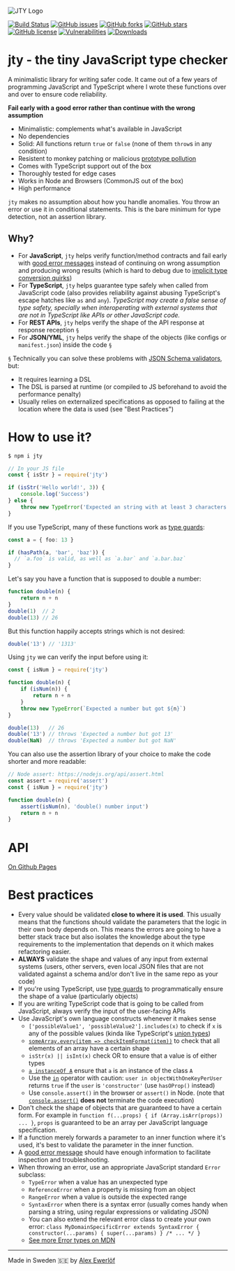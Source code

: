 ![JTY Logo](https://docs.google.com/drawings/d/e/2PACX-1vQIhQsuZNdChXABMD7m3Iq2GMc38tQ4ILQObLcrIBEkH5oZmV07lf9j1uxtNz6dN6wwZonAZMAGO3zn/pub?w=200)

[![Build Status](https://travis-ci.org/userpixel/jty.svg?branch=master)](https://travis-ci.org/userpixel/jty)
[![GitHub issues](https://img.shields.io/github/issues/userpixel/jty)](https://github.com/userpixel/jty/issues)
[![GitHub forks](https://img.shields.io/github/forks/userpixel/jty)](https://github.com/userpixel/jty/network)
[![GitHub stars](https://img.shields.io/github/stars/userpixel/jty)](https://github.com/userpixel/jty/stargazers)
[![GitHub license](https://img.shields.io/github/license/userpixel/jty)](https://github.com/userpixel/jty/blob/master/LICENSE.md)
[![Vulnerabilities](https://snyk.io/test/github/userpixel/jty/badge.svg)](https://snyk.io/test/github/userpixel/jty)
[![Downloads](https://img.shields.io/npm/dm/jty.svg?style=flat-square)](http://npm-stat.com/charts.html?package=jty&from=2020-01-01)

# jty - the tiny JavaScript type checker

A minimalistic library for writing safer code. It came out of a few years of programming JavaScript and TypeScript where I wrote these functions over and over to ensure code reliability.

**Fail early with a good error rather than continue with the wrong assumption**

* Minimalistic: complements what's available in JavaScript
* No dependencies
* Solid: All functions return `true` or `false` (none of them `throw`s in any condition)
* Resistent to monkey patching or malicious [prototype pollution](https://medium.com/node-modules/what-is-prototype-pollution-and-why-is-it-such-a-big-deal-2dd8d89a93c)
* Comes with TypeScript support out of the box
* Thoroughly tested for edge cases
* Works in Node and Browsers (CommonJS out of the box)
* High performance

`jty` makes no assumption about how you handle anomalies. You throw an error or use it in conditional statements. This is the bare minimum for type detection, not an assertion library.

## Why?

* For **JavaScript**, `jty` helps verify function/method contracts and fail early with [good error messages](https://medium.com/hackernoon/what-makes-a-good-error-710d02682a68) instead of continuing on wrong assumption and producing wrong results (which is hard to debug due to [implicit type conversion quirks](https://2ality.com/2013/04/quirk-implicit-conversion.html))
* For **TypeScript**, `jty` helps guarantee type safely when called from JavaScript code (also provides reliability against abusing TypeScript's escape hatches like `as` and `any`). _TypeScript may create a false sense of type safety, specially when interoperating with external systems that are not in TypeScript like APIs or other JavaScript code._
* For **REST APIs**, `jty` helps verify the shape of the API response at response reception `§`
* For **JSON/YML**, `jty` helps verify the shape of the objects (like configs or `manifest.json`) inside the code `§`

`§` Technically you can solve these problems with [JSON Schema validators](https://json-schema.org/implementations.html#validator-javascript), but:

* It requires learning a DSL
* The DSL is parsed at runtime (or compiled to JS beforehand to avoid the performance penalty)
* Usually relies on externalized specifications as opposed to failing at the location where the data is used (see "Best Practices")

# How to use it?

```bash
$ npm i jty
```

```js
// In your JS file
const { isStr } = require('jty')

if (isStr('Hello world!', 3)) {
    console.log('Success')
} else {
    throw new TypeError('Expected an string with at least 3 characters')
}
```

If you use TypeScript, many of these functions work as [type guards](https://www.typescriptlang.org/docs/handbook/advanced-types.html#user-defined-type-guards):

```TypeScript
const a = { foo: 13 }

if (hasPath(a, 'bar', 'baz')) {
  // `a.foo` is valid, as well as `a.bar` and `a.bar.baz`
}
```

Let's say you have a function that is supposed to double a number:

```js
function double(n) {
    return n + n
}
double(1)  // 2
double(13) // 26
```

But this function happily accepts strings which is not desired:

```js
double('13') // '1313'
```

Using `jty` we can verify the input before using it:

```js
const { isNum } = require('jty')

function double(n) {
    if (isNum(n)) {
        return n + n
    }
    throw new TypeError(`Expected a number but got ${n}`)
}

double(13)   // 26
double('13') // throws 'Expected a number but got 13'
double(NaN)  // throws 'Expected a number but got NaN'
```

You can also use the assertion library of your choice to make the code shorter and more readable:

```js
// Node assert: https://nodejs.org/api/assert.html
const assert = require('assert')
const { isNum } = require('jty')

function double(n) {
    assert(isNum(n), 'double() number input')
    return n + n
}
```

# API

[On Github Pages](https://userpixel.github.io/jty/)

# Best practices

* Every value should be validated **close to where it is used**. This usually means that the functions should validate the parameters that the logic in their own body depends on. This means the errors are going to have a better stack trace but also isolates the knowledge about the type requirements to the implementation that depends on it which makes refactoring easier.
* **ALWAYS** validate the shape and values of any input from external systems (users, other servers, even local JSON files that are not validated against a schema and/or don't live in the same repo as your code)
* If you're using TypeScript, use [type guards](https://www.typescriptlang.org/docs/handbook/advanced-types.html#user-defined-type-guards) to programmatically ensure the shape of a value (particularly objects)
* If you are writing TypeScript code that is going to be called from JavaScript, always verify the input of the user-facing APIs
* Use JavaScript's own language constructs whenever it makes sense
  - `['possibleValue1', 'possibleValue2'].includes(x)` to check if `x` is any of the possible values (kinda like TypeScript's [union types](https://www.typescriptlang.org/docs/handbook/advanced-types.html))
  - [`someArray.every(item => checkItemFormat(item))`](https://developer.mozilla.org/en-US/docs/Web/JavaScript/Reference/Global_Objects/Array/every) to check that all elements of an array have a certain shape
  - `isStr(x) || isInt(x)` check OR to ensure that a value is of either types
  - [`a instanceOf A`](https://developer.mozilla.org/en-US/docs/Web/JavaScript/Reference/Operators/instanceof) ensure that `a` is an instance of the class `A`
  - Use the [`in`](https://developer.mozilla.org/en-US/docs/Web/JavaScript/Reference/Operators/in) operator with caution: `user in objectWithOneKeyPerUser` returns `true` if the `user` is `'constructor'` (use `hasOProp()` instead)
  - Use `console.assert()` in the browser or `assert()` in Node. (note that [`console.assert()`](https://console.spec.whatwg.org/#assert) **does not** terminate the code execution)
* Don't check the shape of objects that are guaranteed to have a certain form. For example in `function f(...props) { if (Array.isArr(props)) ... }`, `props` is guaranteed to be an array per JavaScript language specification.
* If a function merely forwards a parameter to an inner function where it's used, it's best to validate the parameter in the inner function.
* A [good error message](https://medium.com/hackernoon/what-makes-a-good-error-710d02682a68) should have enough information to facilitate inspection and troubleshooting.
* When throwing an error, use an appropriate JavaScript standard `Error` subclass:
  - `TypeError` when a value has an unexpected type
  - `ReferenceError` when a property is missing from an object
  - `RangeError` when a value is outside the expected range
  - `SyntaxError` when there is a syntax error (usually comes handy when parsing a string, using regular expressions or validating JSON)
  - You can also extend the relevant error class to create your own error: `class MyDomainSpecificError extends SyntaxError { constructor(...params) { super(...params) } /* ... */ }`
  - [See more Error types on MDN](https://developer.mozilla.org/en-US/docs/Web/JavaScript/Reference/Global_Objects/Error)

---

Made in Sweden 🇸🇪 by [Alex Ewerlöf](https://twitter.com/alexewerlof)
